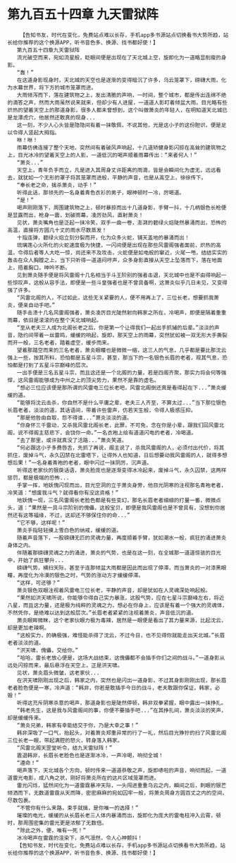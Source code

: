 # 第九百五十四章 九天雷狱阵
        【告知书友，时代在变化，免费站点难以长存，手机app多书源站点切换看书大势所趋，站长给你推荐的这个换源APP，听书音色多、换源、找书都好使！】
       第九百五十四章九天雷狱阵
       流光破空而来，宛如流星般，眨眼间便是出现在了天北城上空，旋即化为一道略显削瘦的身影。
       “轰！”
       在这道身影现身时，天北城的天空也是逐渐的变得暗沉了许多，乌云笼罩下，磅礴大雨，化为水幕世界，将下方的城市笼罩而进。
       大雨倾泻而下，落在建筑物之上，发出清脆的声响，一时间，整个城市，都是传出连绵不绝的滴答之声，然而大雨虽然说来就来，但却少有人进屋，一道道人影盯着倾盆大雨，目光略有些炽热的望着天空上的那道身影，很多人都未曾想到，这个叫做萧炎的年轻人，在明知道天北城已是龙潭虎穴，他居然还敢真的现身...
       这一刻，不少人心头皆是隐隐间有着一抹敬佩，不说其他，光是这小子的这份胆识，便是足以令得人竖起大拇指。
       咻！咻！
       雨幕仿佛连接了整个天地，突然间有着破风声响起，十几道矫健身影闪掠在高耸的建筑物之上，目光冰冷的望着天空上的人影，一道低沉的喝声顺着雨幕传出：“来者何人！”
       “萧炎...”
       天空上，青年负手而立，凡是进入其周身丈许距离的雨滴，皆是会瞬间化为虚无，远远看去，就犹如一个无形的罩子将其笼罩而进般，平静的声音，也是从高空上，徐徐传下。
       “奉长老之命，擒杀萧炎，动手！”
       听得此话，那领先的一名身着青色衣衫的男子，眼神顿时一冷，厉喝道。
       “是！”
       喝声刚刚落下，周围建筑物之上，顿时暴掠而出十几道身影，手臂一抖，十几柄银色长枪便是显露而出，枪身一震，划破雨幕，凌厉劲风，直射萧炎！
       见状，萧炎嘴角也是泛起一抹冷笑，双手一曲一卷，澎湃的碧绿火焰陡然暴涌而出，恐怖的高温，直接将方圆几十丈的雨水尽数蒸发！
       十指连弹，碧绿火焰立刻分裂而开，化为众多火蛇，铺天盖地的暴涌而出！
       琉璃莲心火所化的火蛇速度极为快捷，一闪间便是出现在那些风雷阁强者面前，炽热的高温，令得后者等人大吃一惊，尚还来不及攻击，火蛇便是如电般的窜近，火尾一甩，结结实实的轰击在众人胸膛之上，当下只听得一道道闷哼声，众多身影直接从天空上坠落而下，落在地面上，捂着胸口，呻吟不断。
       见到萧炎随手便是将风雷阁十几名相当于斗王阶别的强者击退，天北城中也是不由得响起一些惊叹声，这般从容手法，即便是一些斗皇强者也是不曾具备啊，这萧炎似乎几日未见，又变得强了许多。
       “风雷北阁的人，不过如此，这些无关紧要的人，便不用再上了，三位长老，想要抓我萧炎，便亲自动手吧。”
       随手击溃十几名风雷阁强者，萧炎凌厉目光陡然射向韩家之所在，冷喝声，即便是隔着重重雨幕，依旧是滚滚的在整个天北城响起。
       “至从老夫三人成为北阁长老之后，你是第一个让得我们一起出手抓捕的后辈。”淡淡的声音，隐约间带着一丝雷鸣，缓缓的响起，旋即，那天空上的雨幕，突然犹如被一双无形大手撕裂而开一般，三名老者，踏着虚空，缓步而来。
       望着那踏空而来的三名老者，萧炎眼瞳也是微微一缩，这三人的气息，几乎都是要比那沈云强上一些，按其所料，恐怕都是五星斗宗，甚至，那当下的一名银色长眉的老者，观其气息，恐怕都是打到了五星斗宗巅峰的层次。
       一出手便是三名五星斗宗，而且这还是一个北阁的力量，若是四阁齐聚，那实力将会何等强悍，这风雷阁能够成为中州之上的顶尖势力，果然不是靠的虚名。
       “想必三位应该便是那所谓的风雷电三位长老吧，风雷北阁倒还真是看得起在下...”萧炎缓缓的道。
       “能够将沈云击杀，你自然不是什么平庸之辈，老夫三人齐至，不算太过...”当下那位银色长眉老者，淡淡的道，其话语间，带着许些雷声，仿若天生般，令得人极感压抑。
       “那是他咎由自取，怨不得谁...”萧炎淡淡的道。
       “你身怀三千雷动，又杀我风雷北阁长老，此罪，不可免，念在你是小辈，跟我们回风雷北阁，说不得阁主慈悲下，会饶你一命。”一名衣袍上绘有道道闪电的老者，冷喝道。
       “去了那里，或许就真没了活路...”萧炎笑道。
       “何必跟这小子多费唇舌，先抓了再说，阁主说了，杀我风雷阁的人，必须付出代价，将其抓住，废掉斗气，永久囚禁在北雷塔下，让得外人也知道，日后想要动我风雷阁的人，就得多想想后果！”一名身着青袍的老者，眼中闪过一抹阴厉，沉声道。
       听得这老家伙的狠戾话语，萧炎脸庞也是逐渐变得冰冷起来，废掉斗气，永久囚禁，这两样惩罚，都是极端的恐怖...
       手掌一挥，地妖傀闪现而出，目光空洞的立于萧炎身旁，他目光阴寒的注视那名青袍老者，冷笑道：“想废我斗气？就得看你有没这资格！”
       地妖傀一现，三名风雷阁长老脸色都是有些变幻，那名长眉老者细细的打量一番，微微点头，道：“果然是一具斗宗阶别的傀儡，这般宝贝，即便是我风雷阁也是不曾具有，没想到你居然还有这等福缘，不过，这却还不够保住你的命...”
       “它不够，这样呢！”
       萧炎手指轻轻摸上雪白色的纳戒，缓缓的道。
       随着声音落下，一股磅礴无匹的灵魂力量，再度顺着手臂，犹如潮水一般，疯狂的涌进萧炎身体之内。
       伴随着那磅礴灵魂之力的涌进，萧炎的气势，也是在这一刻，在全城那一道道惊骇的目光中，开始了疯狂攀升...
       磅礴气势，横扫天际，甚至于连那倾盆大雨都是因此而出现了停滞，而当萧炎的一对漆黑眼瞳，再度化为冷漠的银色之时，气势的涨动方才缓缓停滞。
       “这样，可还够？”
       萧炎银色双眼注视着风雷电三位长老，平静的声音，却是犹如在人灵魂深处响起般。
       “果然如洪天啸所说，你能够令得自己实力暴涨，这股气势，应在七星斗宗巅峰左右，将近八星，而且这力量，还是极为纯粹的灵魂之力，想必在你身上，应该是有着一个强大的灵魂体，不然凭你，是绝难以达到这般层次。”长眉老者紧紧的注视着萧炎，声音低沉的道。
       萧炎眼眸微眯，这个老家伙眼力极为毒辣，居然是一眼便是看出了其力量来源，比起沈云，却是更加老辣啊。
       “这般实力，的确极强，难怪能杀得了沈云，不过今日，也不见得你就能走出天北城。”长眉老者淡淡的道。
       “洪天啸，傀儡，交给你。”
       “哈哈，雷长老放心便是，这场大战结束，这傀儡都不会插手你们之间的战斗。”一道身影从远处闪掠而来，最后悬浮在天空上，正是洪天啸。
       见状，萧炎眉头微皱，这老家伙...
       在洪天啸刚刚出现之后，韩家之内，突然也是闪出一道身影，不过其身影刚刚出现，那长眉老者脸色便是一寒，冷声道：“韩非，你若是敢插手今日的战斗，老夫敢跟你保证，韩家，必毁！”
       听得这充斥阴寒杀意的喝声，那道身影也是陡然停顿，韩非双拳紧握，眼中露出一抹挣扎。
       “韩老先生，这是我与风雷阁间的事，你便不要插手吧...”在其挣扎间，萧炎淡淡的笑声，却是缓缓传来。
       “萧炎兄弟，韩家有幸能结交于你，乃是大幸之事！”
       韩非深吸了一口气，抬起头，对着萧炎郑重异常的行了一礼，然后目光狰狞的扫了风雷北阁三位长老一眼，带起满腔的怒火，转身落入韩家。
       “风雷北阁天罡堂听令，结九天雷狱阵！”
       震退韩非，长眉长老脸色也是逐渐冰冷，一声冷喝，响彻全城！
       “遵命！”
       喝声落下，天北城各个方向，顿时传来一道道恭敬之声，旋即哧啦的声音，响彻而起，一道道雷光电影，成八角之状，刚好将萧炎所在的这片区域笼罩而进。
       雷光闪烁，猛然间化为一道雷霆暴冲天际，一头闯进重重乌云之内，瞬间之后，刺眼的银芒倾洒而下，无数道雷霆从天而降，密密麻麻的宛如囚牢一般，将萧炎周身方圆百丈之内的空间，尽数包裹。
       “不管你有什么来路，束手就擒，是你唯一的选择！”
       璀璨的电光，缓缓的从长眉长老三人体内暴涌而出，旋即化为庞大的雷电柱冲入云霄，顿时，那周围密集的雷光更是浓郁了无数倍。
       “除此之外，便，唯有一死！”
       冰冷喝声在雷霆的渲染下，杀气凛然，令人心神颤抖！
       【告知书友，时代在变化，免费站点难以长存，手机app多书源站点切换看书大势所趋，站长给你推荐的这个换源APP，听书音色多、换源、找书都好使！】